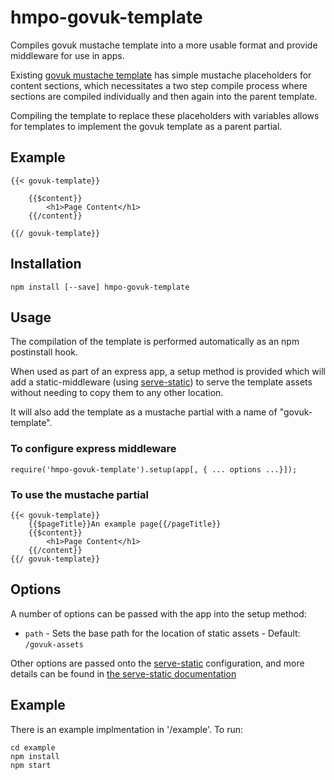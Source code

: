 # hmpo-govuk-template

Compiles govuk mustache template into a more usable format and provide middleware for use in apps.

Existing [govuk mustache template](https://www.npmjs.com/package/govuk_template_mustache) has simple mustache placeholders for content sections, which necessitates a two step compile process where sections are compiled individually and then again into the parent template.

Compiling the template to replace these placeholders with variables allows for templates to implement the govuk template as a parent partial.

## Example

```
{{< govuk-template}}

    {{$content}}
        <h1>Page Content</h1>
    {{/content}}

{{/ govuk-template}}
```

## Installation

```
npm install [--save] hmpo-govuk-template
```

## Usage

The compilation of the template is performed automatically as an npm postinstall hook.

When used as part of an express app, a setup method is provided which will add a static-middleware (using [serve-static](https://www.npmjs.com/package/serve-static)) to serve the template assets without needing to copy them to any other location.

It will also add the template as a mustache partial with a name of "govuk-template".

### To configure express middleware
```
require('hmpo-govuk-template').setup(app[, { ... options ...}]);
```

### To use the mustache partial
```
{{< govuk-template}}
    {{$pageTitle}}An example page{{/pageTitle}}
    {{$content}}
        <h1>Page Content</h1>
    {{/content}}
{{/ govuk-template}}
```

## Options

A number of options can be passed with the app into the setup method:

* `path` - Sets the base path for the location of static assets - Default: `/govuk-assets`

Other options are passed onto the [serve-static](https://www.npmjs.com/package/serve-static) configuration, and more details can be found in [the serve-static documentation](https://www.npmjs.com/package/serve-static)

## Example

There is an example implmentation in '/example'. To run:

```
cd example
npm install
npm start
```